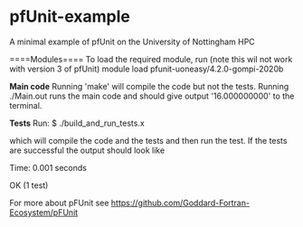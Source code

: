 # pfUnit-example
A minimal example of pfUnit on the University of Nottingham HPC

====Modules====
To load the required module, run (note this wil not work with version 3 of pfUnit) 
module load pfunit-uoneasy/4.2.0-gompi-2020b


____Main code____
Running 'make' will compile the code but not the tests. 
Running ./Main.out runs the main code and should give output '16.000000000' to the terminal.

____Tests____
Run:
$ ./build_and_run_tests.x

which will compile the code and the tests and then run the test. If the tests are successful the output should look like

Time:         0.001 seconds
  
 OK
 (1 test)

For more about pFUnit see  https://github.com/Goddard-Fortran-Ecosystem/pFUnit